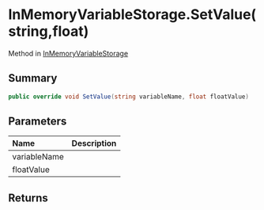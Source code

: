 # InMemoryVariableStorage.SetValue(string,float)

Method in [InMemoryVariableStorage](/api/csharp/yarn.unity.inmemoryvariablestorage.md)

## Summary



```csharp
public override void SetValue(string variableName, float floatValue)
```

## Parameters

|Name|Description|
|:---|:---|
|variableName||
|floatValue||

## Returns



